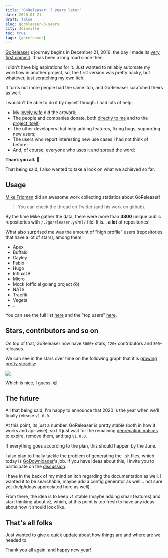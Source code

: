 ```yaml
---
title: "GoReleaser: 3 years later"
date: 2020-01-21
draft: false
slug: goreleaser-3-years
city: Joinville
toc: true
tags: [goreleaser]
---
```


[GoReleaser](https://goreleaser.com/)'s journey begins in December 21, 2016: the day I made its [very first commit](https://github.com/goreleaser/goreleaser/commit/8b63e6555be45234c4c2a69576ca2ddab705302c). It has been a long road since then.

<!--more-->

I didn't have big aspirations for it. Just wanted to reliably automate my workflow in another project, so, the first version was pretty hacky, but whatever, just scratching my own itch.

It turns out more people had the same itch, and GoReleaser scratched theirs as well.

I wouldn't be able to do it by myself though. I had lots of help:

- My [lovely wife](https://github.com/carinebecker) did the artwork;
- The people and companies donate, both [directly to me](https://github.com/sponsors/caarlos0/) and to the [project itself](https://opencollective.com/goreleaser/);
- The other developers that help adding features, fixing bugs, supporting new users;
- The users who report interesting new use cases I had not think of before;
- And, of course, everyone who uses it and spread the word;

**Thank you all.** 🙏

That being said, I also wanted to take a look on what we achieved so far.

## Usage

[Mike Fridman](https://twitter.com/_mfridman) did an awesome work collecting statistics about GoReleaser!

> You can check the thread on Twitter (and his work on github).

By the time Mike gather the data, there were more than **3800** unique public repositories with `/.?goreleaser.ya?ml/` file! It is... **a lot** of repositories!

What also surprised me was the amount of "high profile" users (repositories that have a lot of stars), among them:

- Apex
- Buffalo
- Cayley
- Fabio
- Hugo
- InfluxDB
- Micro
- Mock (official golang project 😱)
- NATS
- Traefik
- Vegeta
- ...

You can see the full list [here](https://docs.google.com/spreadsheets/d/1zT_AIQCA7Ux7a_6eDj2eVF7LZaFaw-bbVHOHCOqkJzo/edit?usp=sharing) and the "top users" [here](https://gist.github.com/mfridman/d61502bbd837c81e50c370d2dd5a7496).

## Stars, contributors and so on

On top of that, GoReleaser now have `5000+` stars, `120+` contributors and `300+` releases.

We can see in the stars over time on the following graph that it is [growing pretty steadily](https://starchart.cc/goreleaser/goreleaser):

![](/public/images/goreleaser-3-years/df3aa576-1de0-4b2d-bfba-cac7cbe58e98.png)

Which is nice, I guess. 😌

## The future

All that being said, I'm happy to announce that 2020 is the year when we'll finally release `v1.0.0`.

At this point, its just a number. GoReleaser is pretty stable (both
in how it works and api-wise), so I'll just wait for the remaining [deprecation notices](https://goreleaser.com/deprecations/) to expire, remove them, and tag `v1.0.0`.

If everything goes according to the plan, this should happen by the June.

I also plan to finally tackle the problem of generating the `.sh` files, which today is [GoDownloader](https://github.com/goreleaser/godownloader)'s job. If you have ideas about this, I invite you to participate on the [discussion](https://github.com/goreleaser/godownloader/issues/161).

I have in the back of my mind an itch regarding the documentation as well. I wanted it to be searchable, maybe add a config generator as well... not sure yet (help/ideas appreciated here as well).

From there, the idea is to keep `v1` stable (maybe adding small features) and start thinking about `v2`, which, at this point is too fresh to have any ideas about how it should look like.

## That's all folks

Just wanted to give a quick update about how things are and where are we headed to.

Thank you all again, and happy new year!

